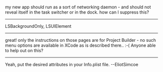 
my new app should run as a sort of networking daemon - and should not reveal itself in the task switcher or in the dock.  how can I suppress this?

----

LSBackgroundOnly, LSUIElement

----

great! only the instructions on those pages are for Project Builder - no such menu options are available in XCode as is described there.. :-( Anyone able to help out on this?

----

Yeah, put the desired attributes in your Info.plist file. --EliotSimcoe

